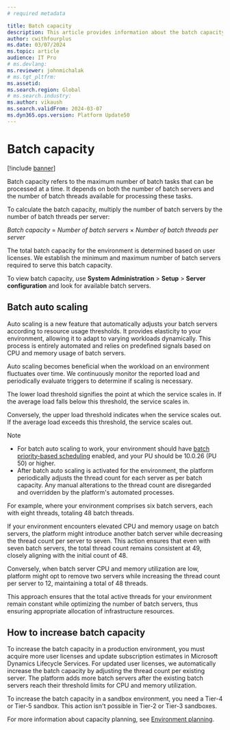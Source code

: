 ```yaml
---
# required metadata

title: Batch capacity
description: This article provides information about the batch capacity.
author: cwithfourplus
ms.date: 03/07/2024
ms.topic: article
audience: IT Pro
# ms.devlang: 
ms.reviewer: johnmichalak
# ms.tgt_pltfrm: 
ms.assetid: 
ms.search.region: Global
# ms.search.industry: 
ms.author: vikaush
ms.search.validFrom: 2024-03-07
ms.dyn365.ops.version: Platform Update50
---
```


# Batch capacity 

[!include [banner](../includes/banner.md)]

Batch capacity refers to the maximum number of batch tasks that can be processed at a time. It depends on both the number of batch servers and the number of batch threads available for processing these tasks.

To calculate the batch capacity, multiply the number of batch servers by the number of batch threads per server:

*Batch capacity* = *Number of batch servers* &times; *Number of batch threads per server*

The total batch capacity for the environment is determined based on user licenses. We establish the minimum and maximum number of batch servers required to serve this batch capacity.

To view batch capacity, use **System Administration** \> **Setup** \> **Server configuration** and look for available batch servers.

## Batch auto scaling 

Auto scaling is a new feature that automatically adjusts your batch servers according to resource usage thresholds. It provides elasticity to your environment, allowing it to adapt to varying workloads dynamically. This process is entirely automated and relies on predefined signals based on CPU and memory usage of batch servers.

Auto scaling becomes beneficial when the workload on an environment fluctuates over time. We continuously monitor the reported load and periodically evaluate triggers to determine if scaling is necessary.

The lower load threshold signifies the point at which the service scales in. If the average load falls below this threshold, the service scales in.

Conversely, the upper load threshold indicates when the service scales out. If the average load exceeds this threshold, the service scales out.

> [!NOTE]
> - For batch auto scaling to work, your environment should have [batch priority-based scheduling](priority-based-batch-scheduling.md) enabled, and your PU should be 10.0.26 (PU 50) or higher.
> - After batch auto scaling is activated for the environment, the platform periodically adjusts the thread count for each server as per batch capacity. Any manual alterations to the thread count are disregarded and overridden by the platform's automated processes.

For example, where your environment comprises six batch servers, each with eight threads, totaling 48 batch threads. 

If your environment encounters elevated CPU and memory usage on batch servers, the platform might introduce another batch server while decreasing the thread count per server to seven. This action ensures that even with seven batch servers, the total thread count remains consistent at 49, closely aligning with the initial count of 48.

Conversely, when batch server CPU and memory utilization are low, platform might opt to remove two servers while increasing the thread count per server to 12, maintaining a total of 48 threads.

This approach ensures that the total active threads for your environment remain constant while optimizing the number of batch servers, thus ensuring appropriate allocation of infrastructure resources. 

## How to increase batch capacity

To increase the batch capacity in a production environment, you must acquire more user licenses and update subscription estimates in Microsoft Dynamics Lifecycle Services. For updated user licenses, we automatically increase the batch capacity by adjusting the thread count per existing server. The platform adds more batch servers after the existing batch servers reach their threshold limits for CPU and memory utilization.

To increase the batch capacity in a sandbox environment, you need a Tier-4 or Tier-5 sandbox. This action isn't possible in Tier-2 or Tier-3 sandboxes.

For more information about capacity planning, see [Environment planning](../organization-administration/environment-planning.md).
